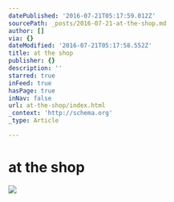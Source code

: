 ```yaml
---
datePublished: '2016-07-21T05:17:59.012Z'
sourcePath: _posts/2016-07-21-at-the-shop.md
author: []
via: {}
dateModified: '2016-07-21T05:17:58.552Z'
title: at the shop
publisher: {}
description: ''
starred: true
inFeed: true
hasPage: true
inNav: false
url: at-the-shop/index.html
_context: 'http://schema.org'
_type: Article

---
```

# at the shop
![](https://the-grid-user-content.s3-us-west-2.amazonaws.com/831e8e92-310c-4fba-a5e4-4931175728c1.jpg)